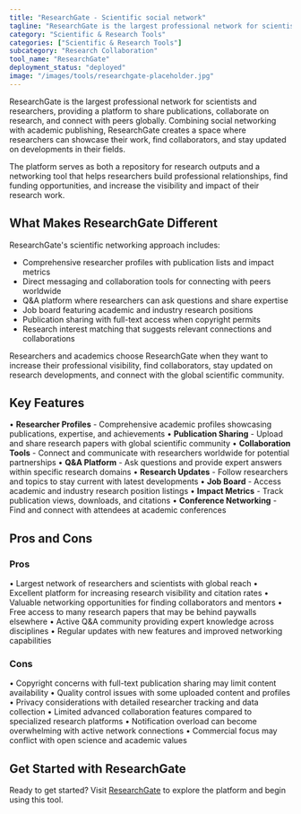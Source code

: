 ```yaml
---
title: "ResearchGate - Scientific social network"
tagline: "ResearchGate is the largest professional network for scientists and researchers, providing a platform to share publications, collaborate on research, and connect with peers globally..."
category: "Scientific & Research Tools"
categories: ["Scientific & Research Tools"]
subcategory: "Research Collaboration"
tool_name: "ResearchGate"
deployment_status: "deployed"
image: "/images/tools/researchgate-placeholder.jpg"
---
```


ResearchGate is the largest professional network for scientists and researchers, providing a platform to share publications, collaborate on research, and connect with peers globally. Combining social networking with academic publishing, ResearchGate creates a space where researchers can showcase their work, find collaborators, and stay updated on developments in their fields.

The platform serves as both a repository for research outputs and a networking tool that helps researchers build professional relationships, find funding opportunities, and increase the visibility and impact of their research work.

## What Makes ResearchGate Different

ResearchGate's scientific networking approach includes:
- Comprehensive researcher profiles with publication lists and impact metrics
- Direct messaging and collaboration tools for connecting with peers worldwide
- Q&A platform where researchers can ask questions and share expertise
- Job board featuring academic and industry research positions
- Publication sharing with full-text access when copyright permits
- Research interest matching that suggests relevant connections and collaborations

Researchers and academics choose ResearchGate when they want to increase their professional visibility, find collaborators, stay updated on research developments, and connect with the global scientific community.

## Key Features

• **Researcher Profiles** - Comprehensive academic profiles showcasing publications, expertise, and achievements
• **Publication Sharing** - Upload and share research papers with global scientific community
• **Collaboration Tools** - Connect and communicate with researchers worldwide for potential partnerships
• **Q&A Platform** - Ask questions and provide expert answers within specific research domains
• **Research Updates** - Follow researchers and topics to stay current with latest developments
• **Job Board** - Access academic and industry research position listings
• **Impact Metrics** - Track publication views, downloads, and citations
• **Conference Networking** - Find and connect with attendees at academic conferences

## Pros and Cons

### Pros
• Largest network of researchers and scientists with global reach
• Excellent platform for increasing research visibility and citation rates
• Valuable networking opportunities for finding collaborators and mentors
• Free access to many research papers that may be behind paywalls elsewhere
• Active Q&A community providing expert knowledge across disciplines
• Regular updates with new features and improved networking capabilities

### Cons
• Copyright concerns with full-text publication sharing may limit content availability
• Quality control issues with some uploaded content and profiles
• Privacy considerations with detailed researcher tracking and data collection
• Limited advanced collaboration features compared to specialized research platforms
• Notification overload can become overwhelming with active network connections
• Commercial focus may conflict with open science and academic values

## Get Started with ResearchGate

Ready to get started? Visit [ResearchGate](https://www.researchgate.net/) to explore the platform and begin using this tool.